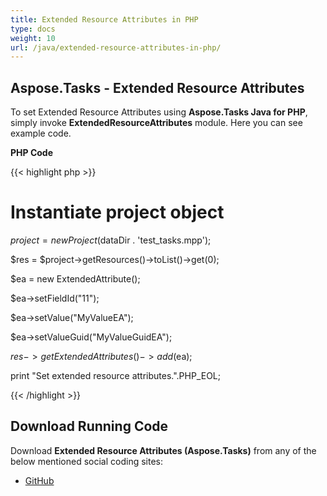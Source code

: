 ```yaml
---
title: Extended Resource Attributes in PHP
type: docs
weight: 10
url: /java/extended-resource-attributes-in-php/
---
```


## **Aspose.Tasks - Extended Resource Attributes**
To set Extended Resource Attributes using **Aspose.Tasks Java for PHP**, simply invoke **ExtendedResourceAttributes** module. Here you can see example code.

**PHP Code**

{{< highlight php >}}

 # Instantiate project object

$project = new Project($dataDir . 'test_tasks.mpp');

$res = $project->getResources()->toList()->get(0);

$ea = new ExtendedAttribute();

$ea->setFieldId("11");

$ea->setValue("MyValueEA");

$ea->setValueGuid("MyValueGuidEA");

$res->getExtendedAttributes()->add($ea);

print "Set extended resource attributes.".PHP_EOL;


{{< /highlight >}}
## **Download Running Code**
Download **Extended Resource Attributes (Aspose.Tasks)** from any of the below mentioned social coding sites:

- [GitHub](https://github.com/aspose-tasks/Aspose.Tasks-for-Java/blob/master/Plugins/Aspose_Tasks_Java_for_PHP/src/aspose/tasks/WorkingWithResources/ExtendedResourceAttributes.php)
